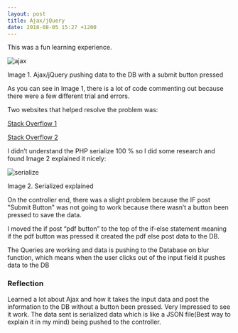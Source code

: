```yaml
---
layout: post
title: Ajax/jQuery
date: 2018-08-05 15:27 +1200
---
```


This was a fun learning experience. 


<img src="{{ 'assets/images/Project2/ajax.jpg' | relative_url }}" alt="ajax" />


Image 1. Ajax/jQuery pushing data to the DB with a submit button pressed

As you can see in Image 1, there is a lot of code commenting out because there were a few different trial and errors.

Two websites that helped resolve the problem was:

<a href="https://stackoverflow.com/questions/26523448/submitting-hidden-input-values-with-jquery-post-empty-db-columns-and-notice-u"> Stack Overflow 1</a>

<a href="https://stackoverflow.com/questions/36681132/jquery-post-all-form-data-onblur-from-specific-form"> Stack Overflow 2</a>

I didn’t understand the PHP serialize 100 % so I did some research and found Image 2 explained it nicely:

<img src="{{ 'assets/images/Project2/serialize.JPG' | relative_url }}" alt="serialize" />

Image 2. Serialized explained

On the controller end, there was a slight problem because the IF post "Submit Button" was not going to work because there wasn’t a button been pressed to save the data. 

I moved the if post “pdf button” to the top of the if-else statement meaning if the pdf button was pressed it created the pdf else post data to the DB. 

The Queries are working and data is pushing to the Database on blur function, which means when the user clicks out of the input field it pushes data to the DB

<h3>Reflection</h3>
Learned a lot about Ajax and how it takes the input data and post the information to the DB without a button been pressed. Very Impressed to see it work. The data sent is serialized data which is like a JSON file(Best way to explain it in my mind) being pushed to the controller.
